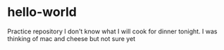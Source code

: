# hello-world
Practice repository
I don't know what I will cook for dinner tonight. 
I was thinking of mac and cheese but not sure yet
